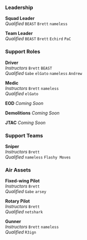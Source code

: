 ### Leadership

**Squad Leader**  
*Qualified*
`BEAST`
`Brett`
`nameless`

**Team Leader**  
*Qualified*
`BEAST`
`Brett`
`Echird`
`PaC`

### Support Roles

**Driver**  
*Instructors*
`Brett`
`BEAST`  
*Qualified*
`Gabe`
`elGato`
`nameless`
`Andrew`

**Medic**  
*Instructors*
`Brett`
`nameless`  
*Qualified*
`elGato`

**EOD**
*Coming Soon*

**Demolitions**
*Coming Soon*

**JTAC**
*Coming Soon*

### Support Teams

**Sniper**  
*Instructors*
`Brett`  
*Qualified*
`nameless`
`Flashy Moves`

### Air Assets

**Fixed-wing Pilot**  
*Instructors*
`Brett`  
*Qualified*
`Gabe`
`arsey`

**Rotary Pilot**  
*Instructors*
`Brett`  
*Qualified*
`netshark`

**Gunner**  
*Instructors*
`Brett`
`nameless`  
*Qualified*
`R3ign`
